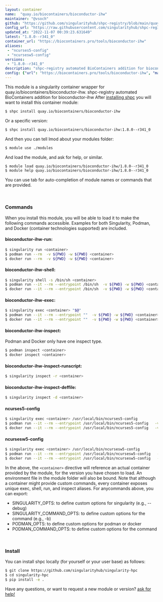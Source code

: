 ```yaml
---
layout: container
name:  "quay.io/biocontainers/bioconductor-ihw"
maintainer: "@vsoch"
github: "https://github.com/singularityhub/shpc-registry/blob/main/quay.io/biocontainers/bioconductor-ihw/container.yaml"
config_url: "https://raw.githubusercontent.com/singularityhub/shpc-registry/main/quay.io/biocontainers/bioconductor-ihw/container.yaml"
updated_at: "2022-11-07 00:39:23.631649"
latest: "1.8.0--r341_0"
container_url: "https://biocontainers.pro/tools/bioconductor-ihw"
aliases:
 - "ncurses5-config"
 - "ncursesw5-config"
versions:
 - "1.8.0--r341_0"
description: "shpc-registry automated BioContainers addition for bioconductor-ihw"
config: {"url": "https://biocontainers.pro/tools/bioconductor-ihw", "maintainer": "@vsoch", "description": "shpc-registry automated BioContainers addition for bioconductor-ihw", "latest": {"1.8.0--r341_0": "sha256:572c9e44dcb91d13b59d4026d31378feb57b08431b3ac78b1c7cc96512dfccff"}, "tags": {"1.8.0--r341_0": "sha256:572c9e44dcb91d13b59d4026d31378feb57b08431b3ac78b1c7cc96512dfccff"}, "docker": "quay.io/biocontainers/bioconductor-ihw", "aliases": {"ncurses5-config": "/usr/local/bin/ncurses5-config", "ncursesw5-config": "/usr/local/bin/ncursesw5-config"}}
---
```


This module is a singularity container wrapper for quay.io/biocontainers/bioconductor-ihw.
shpc-registry automated BioContainers addition for bioconductor-ihw
After [installing shpc](#install) you will want to install this container module:


```bash
$ shpc install quay.io/biocontainers/bioconductor-ihw
```

Or a specific version:

```bash
$ shpc install quay.io/biocontainers/bioconductor-ihw:1.8.0--r341_0
```

And then you can tell lmod about your modules folder:

```bash
$ module use ./modules
```

And load the module, and ask for help, or similar.

```bash
$ module load quay.io/biocontainers/bioconductor-ihw/1.8.0--r341_0
$ module help quay.io/biocontainers/bioconductor-ihw/1.8.0--r341_0
```

You can use tab for auto-completion of module names or commands that are provided.

<br>

### Commands

When you install this module, you will be able to load it to make the following commands accessible.
Examples for both Singularity, Podman, and Docker (container technologies supported) are included.

#### bioconductor-ihw-run:

```bash
$ singularity run <container>
$ podman run --rm  -v ${PWD} -w ${PWD} <container>
$ docker run --rm  -v ${PWD} -w ${PWD} <container>
```

#### bioconductor-ihw-shell:

```bash
$ singularity shell -s /bin/sh <container>
$ podman run --it --rm --entrypoint /bin/sh  -v ${PWD} -w ${PWD} <container>
$ docker run --it --rm --entrypoint /bin/sh  -v ${PWD} -w ${PWD} <container>
```

#### bioconductor-ihw-exec:

```bash
$ singularity exec <container> "$@"
$ podman run --it --rm --entrypoint ""  -v ${PWD} -w ${PWD} <container> "$@"
$ docker run --it --rm --entrypoint ""  -v ${PWD} -w ${PWD} <container> "$@"
```

#### bioconductor-ihw-inspect:

Podman and Docker only have one inspect type.

```bash
$ podman inspect <container>
$ docker inspect <container>
```

#### bioconductor-ihw-inspect-runscript:

```bash
$ singularity inspect -r <container>
```

#### bioconductor-ihw-inspect-deffile:

```bash
$ singularity inspect -d <container>
```


#### ncurses5-config

```bash
$ singularity exec <container> /usr/local/bin/ncurses5-config
$ podman run --it --rm --entrypoint /usr/local/bin/ncurses5-config   -v ${PWD} -w ${PWD} <container> -c " $@"
$ docker run --it --rm --entrypoint /usr/local/bin/ncurses5-config   -v ${PWD} -w ${PWD} <container> -c " $@"
```


#### ncursesw5-config

```bash
$ singularity exec <container> /usr/local/bin/ncursesw5-config
$ podman run --it --rm --entrypoint /usr/local/bin/ncursesw5-config   -v ${PWD} -w ${PWD} <container> -c " $@"
$ docker run --it --rm --entrypoint /usr/local/bin/ncursesw5-config   -v ${PWD} -w ${PWD} <container> -c " $@"
```



In the above, the `<container>` directive will reference an actual container provided
by the module, for the version you have chosen to load. An environment file in the
module folder will also be bound. Note that although a container
might provide custom commands, every container exposes unique exec, shell, run, and
inspect aliases. For anycommands above, you can export:

 - SINGULARITY_OPTS: to define custom options for singularity (e.g., --debug)
 - SINGULARITY_COMMAND_OPTS: to define custom options for the command (e.g., -b)
 - PODMAN_OPTS: to define custom options for podman or docker
 - PODMAN_COMMAND_OPTS: to define custom options for the command

<br>

### Install

You can install shpc locally (for yourself or your user base) as follows:

```bash
$ git clone https://github.com/singularityhub/singularity-hpc
$ cd singularity-hpc
$ pip install -e .
```

Have any questions, or want to request a new module or version? [ask for help!](https://github.com/singularityhub/singularity-hpc/issues)